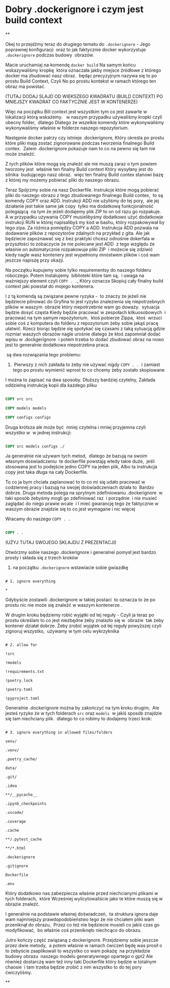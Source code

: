 # Dobry .dockerignore i czym jest build context

**

Okej to przejdźmy teraz do drugiego tematu do `.dockerignore` - Jego poprawnej konfiguracji  oraz to jak faktycznie docker wykorzystuje `.dockerignore` podczas budowy  obrazów.

  

Macie uruchamiaj na komendę `docker build` Na samym końcu wskazywaliśmy kropkę  która oznaczała jakby miejsce źródłowe z którego docker ma zbudować nasz obraz.  będąc precyzyjnym nazywa się to po prostu Build Context, Czyli No po prostu kontekst w ramach którego ten obraz ma powstać.

  

(TUTAJ DODAJ SLAJD OD WIEKSZEGO KWADRATU (BUILD CONTEXT) PO MNIEJSZY KWADRAT CO FAKTYCZNIE JEST W KONTENERZE)

  

Więc na początku Bill context jest wszystkim tym co jest zawarte w lokalizacji którą wskażemy.   w naszym przypadku używaliśmy kropki czyli obecny folder,  dlatego Dlatego że wszelkie komendy które wykonywaliśmy wykonywaliśmy właśnie w folderze naszego repozytorium.

  

Następnie docker patrzy czy istnieje .dockerignore, Który określa po prostu które pliki mają zostać zignorowane podczas tworzenia finalnego Build contex.  Zatem .dockerignore pokazuje nam to co na pewno się tam nie może znaleźć. 

  

Z tych plików które mogą się znaleźć ale nie muszą zaraz o tym powiem tworzony jest  właśnie ten finalny Build context Który wysyłany jest do silnika  budującego nasz obraz.  więc ten finalny Build contex stanowi bazę z której my możemy pobierać pliki do naszego obrazu. 

  

Teraz Spójrzmy sobie na nasz Dockerfile. Instrukcje które mogą pobierać pliki do naszego obrazu z tego zbudowanego finalnego Build contex,  to są komendy COPY oraz ADD. Instrukcji ADD nie użyliśmy do tej pory,  ale jej działanie jest takie same jak copy  tylko ma dodatkową funkcjonalność  polegającą  na tym że jeżeli dodajemy plik ZIP to on od razu go rozpakuje.  A w przypadku używania COPY musielibyśmy dodatkowo użyć dodatkowje instrukcji RUN w której napisalibyś my kod w bashu, który rozpakowywał by tego zipa. Za różnica pomiędzy COPY a ADD. Instrukcja ADD pozwala na dodawanie plików z repozytorów zdalnych na przykład z gita. Ale jak będziecie zapoznawać się z bez praktyki chcesz odnośnie dokerfala w przyszłości to zobaczycie że nie polecane jest ADD  z tego względu że właśnie on automatycznie rozpakowuje pliki ZIP  i możecie się zdziwić  kiedy nagle wasz kontenery jest wypełniony mnóstwem plików i coś wam jeszcze napiszę przy okazji. 

  

Na początku kupujemy sobie tylko requirementsy do naszego folderu roboczego. Potem Instalujemy  biblioteki które tam są,  i uwaga na ważniejszy element czyli `COPY . .`, Który oznacza Skopiuj cały finalny build context jaki powstał do mojego kontenera.

  

I z tą komendą są związane pewne ryzyka -  to znaczy że jeżeli nie będziecie pilnować do Gryfina to jest ryzyko znalezienia się niepotrzebnych plików w waszym  obrazie który niepotrzebnie wam go doważy.  sytuacja będzie dosyć częsta Kiedy będzie pracować w zespołach kilkuosobowych  i pracować na tym samym repozytorium.  ktoś pobierze Zippa,  ktoś  wrzuci sobie coś z komputera do folderu z repozytorium żeby sobie jakąś pracę ułatwić. Rzecz biorąc będzie się spotykać się czasami z taką sytuacją gdzie rozmiar waszych obrazów nagle urośnie dlatego że ktoś zapomniał dodać wpisu w .dockgerignore  i potem trzeba to dodać zbudować obraz na nowo  jest to generalnie dodatkowa niepotrzebna praca.

  

 są dwa rozwiązania tego problemu:

  

1.  Pierwszy z nich zakłada to żeby nie używać nigdy `COPY . .`  i zamiast tego po prostu wymienić wprost to co chcemy żeby zostało skopiowane
    

  

I można to zapisać na dwa sposoby. Dłuższy bardziej czytelny, Zakłada oddzielną instrukcję kopii dla każdego pliku 

  

```dockerfile

COPY src src

COPY models models

COPY configs configs

```

  

Druga krótsza ale może być  mniej czytelna i mniej przyjemna czyli wszystko w  w jednej instrukcji:

  

```dockerfile

COPY src models configs ./

```

  

Ja generalnie nie używam tych metod,  dlatego że bazują na swoim własnym doświadczeniu  te dockerfile powstają wtedy takie duże,  jeśli stosowana jest to podejście jedno COPY na jeden plik, Albo ta instrukcja copy jest taka długa na cały Dockerfile.

  

To co ja bym chciała zaplanować to to co mi się udało pracować w codziennej pracy i bazują na swojej doświadczeniach działa to  Bardzo dobrze. Druga metoda polega na sprytnym zdefiniowaniu .dockerignore  w taki sposób żebyśmy mogli go zdefiniować raz  i porządnie  i nie musieć zaglądać do niego prawie wcale  i I mieć gwarancję tego że faktycznie w waszym obrazie znajdzie się to co jest wymagane i nic więcej

  

Wracamy do naszego `COPY . .` 

  

```dockerfile

COPY . .

```

  

(UŻYJ TUTAJ SWOJEGO SKLAJDU Z PREZENTACJI)

  

Otwórzmy sobie naszego .dockerignore i generalnei pomysł jest bardzo prosty i składa się z trzech kroków

  
  
  
  

1. na początku `.dockerignore` wstawiacie sobie gwiazdkę
    

  

```gitignore

# 1. ignore everything

*

```

  

Gdybyście zostawili .dockerignore w takiej postaci  to oznacza to że po prostu nic nie może się znaleźć w waszym kontenerze .

  

W drugim kroku będziemy robić wyjątki od tej reguły - Czyli ja teraz po prostu określam to co jest niezbędne żeby znalazło się w  obrazie  tak żeby kontener działał dobrze. Żeby zrobić wyjątek od tej reguły powyższej czyli zignoruj wszystko,  używamy w tym celu wykrzyknika 

  

```gitignore

# 2. allow for

!src

!models

!requirements.txt

!poetry.lock

!poetry.toml

!pyproject.toml

```

  

Generalnie .dockerignore można by zakończyć na tym kroku drugim,  Ale jesteś ryzyko że w tych folderach `src` oraz `models`  w jakiś sposób znajdzie się tam niechciany plik.  dlatego to co robimy to dodajemy trzeci krok:

  

```gitignore

# 3. ignore everything in allowed files/folders

venv/

.venv/

.poetry_cache/

data/

.git/

.idea

**/__pycache__

.ipynb_checkpoints

.vscode/

.coverage

.cache

**/.pytest_cache

**/*.html

.dockerignore

.gitignore

Dockerfile

.env

```

  

Który dodatkowo nas zabezpiecza właśnie przed niechcianymi plikami w tych folderach,  które Wcześniej wylicytowaliście jako te które muszą się w obrazie znaleźć.

  

I generalnie na podstawie własnej doświadczeń,  ta struktura ignora daje wam najmniejszy prawdopodobieństwo tego że nie chciałem pliki wam przeniknął do obrazu,  Przez co też nie będziecie musieli co jakiś czas go modyfikować,  bo właśnie coś przeniknęło niechcąco do obrazu. 

  

Jutro kończy część związaną z dockerignore. Przejdziemy sobie jeszcze przez dwie metody,  a potem właśnie w ramach ćwiczeń będę was prosił o to żebyście zaaplikowali to wszystko co wam pokażę  na przykładzie  budowy obrazu  naszego modelu generatywnego opartego o gpt2 Ale również dostarczę wam też inny taki Dockerfile który będzie w totalnym chaosie  i tam trzeba będzie zrobić z nim wszystko to do tej pory ćwiczyliśmy.

  
  
**